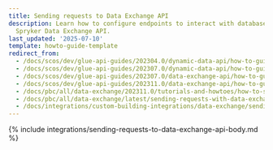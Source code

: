 ```yaml
---
title: Sending requests to Data Exchange API
description: Learn how to configure endpoints to interact with databases using the
  Spryker Data Exchange API.
last_updated: '2025-07-10'
template: howto-guide-template
redirect_from:
  - /docs/scos/dev/glue-api-guides/202304.0/dynamic-data-api/how-to-guides/how-to-send-request-in-data-exchange-api.html
  - /docs/scos/dev/glue-api-guides/202307.0/dynamic-data-api/how-to-guides/how-to-send-request-in-data-exchange-api.html
  - /docs/scos/dev/glue-api-guides/202307.0/data-exchange-api/how-to-guides/how-to-send-request-in-data-exchange-api.html
  - /docs/scos/dev/glue-api-guides/202311.0/data-exchange-api/how-to-guides/how-to-send-request-in-data-exchange-api.html
  - /docs/pbc/all/data-exchange/202311.0/tutorials-and-howtoes/how-to-send-request-in-data-exchange-api.html
  - /docs/pbc/all/data-exchange/latest/sending-requests-with-data-exchange-api.html
  - /docs/integrations/custom-building-integrations/data-exchange/sending-requests-with-data-exchange-api.html
---
```


{% include integrations/sending-requests-to-data-exchange-api-body.md %}
